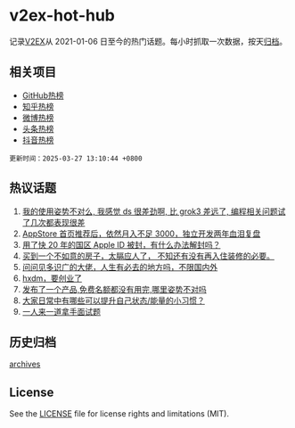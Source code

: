 # v2ex-hot-hub

 记录[V2EX](https://www.v2ex.com/)从 2021-01-06 日至今的热门话题。每小时抓取一次数据，按天[归档](archives)。
 
 ## 相关项目

- [GitHub热榜](https://github.com/lonnyzhang423/github-hot-hub)
- [知乎热榜](https://github.com/lonnyzhang423/zhihu-hot-hub)
- [微博热榜](https://github.com/lonnyzhang423/weibo-hot-hub)
- [头条热榜](https://github.com/lonnyzhang423/toutiao-hot-hub)
- [抖音热榜](https://github.com/lonnyzhang423/douyin-hot-hub)


 `更新时间：2025-03-27 13:10:44 +0800`

## 热议话题

1. [我的使用姿势不对么, 我感觉 ds 很差劲啊, 比 grok3 差远了, 编程相关问题试了几次都表现很差](https://www.v2ex.com/t/1121273)
1. [AppStore 首页推荐后，依然月入不足 3000，独立开发两年血泪复盘](https://www.v2ex.com/t/1121385)
1. [用了快 20 年的国区 Apple ID 被封，有什么办法解封吗？](https://www.v2ex.com/t/1121224)
1. [买到一个不如意的房子，太膈应人了， 不知还有没有再入住装修的必要。](https://www.v2ex.com/t/1121278)
1. [问问见多识广的大佬，人生有必去的地方吗，不限国内外](https://www.v2ex.com/t/1121319)
1. [hxdm，要创业了](https://www.v2ex.com/t/1121404)
1. [发布了一个产品,免费名额都没有用完,哪里姿势不对吗](https://www.v2ex.com/t/1121378)
1. [大家日常中有哪些可以提升自己状态/能量的小习惯？](https://www.v2ex.com/t/1121241)
1. [一人来一道拿手面试题](https://www.v2ex.com/t/1121190)

## 历史归档

[archives](archives)

## License

See the [LICENSE](LICENSE) file for license rights and limitations (MIT).
